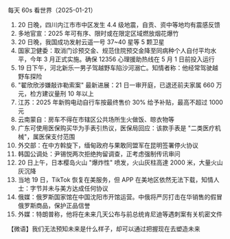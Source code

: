 每天 60s 看世界（2025-01-21）

1. 20 日晚，四川内江市市中区发生 4.4 级地震，自贡、资中等地均有震感反馈
2. 多地官宣：2025 年可有序、限时或在限定区域燃放烟花爆竹
3. 20 日晚，我国成功发射云遥一号 37~40 星等 5 颗卫星
4. 国家卫健委：取消门诊预交金、规范住院预交金降至同病种个人自付平均水平，今年 3 月正式实施。确保 12356 心理援助热线在 5 月 1 日前投入运行
5. 19 日下午，河北新乐一男子驾越野车陷沙河溺亡。知情者称：他经常驾驶越野车探险
6. "翟欣欣涉嫌敲诈勒索案" 最新进展：21 日一审开庭，已退还前夫家属 660 万元，检方建议量刑 10 年以上
7. 江苏：2025 年新购电动自行车按最终售价 30% 给予补贴，最高不超过 1000 元
8. 云南蒙自：房车不得在市辖区公共场所生火做饭、晾衣物等
9. 广东可使用医保购买华为手表引热议，医保局回应：该款手表是 "二类医疗机械"，属医保支付范围
10. 外交部：在中方斡旋下，缅甸政府与果敢同盟军在昆明签署停火协议
11. 韩国公调处：尹锡悦两次拒绝拘留调查，正考虑强制传讯审问
12. 20 日上午，日本樱岛火山 "爆炸性" 喷发，火山灰柱高達 2000 米，大量火山灰沉降
13. 当地 19 日，TikTok 恢复在美服务，但 APP 在美地区依然无法下载，知情人士：字节并未与美方达成任何协议
14. 俄媒：俄罗斯国家馆在中国沈阳市开馆运营。中俄将严厉打击在华销售的假冒俄罗斯商品，保护正品信誉
15. 外媒：特朗普称，他将在未来几天公布与前总统肯尼迪等遇刺案有关机密文件

【微语】我们无法预知未来是什么样子，却可以通过把握现在去塑造未来